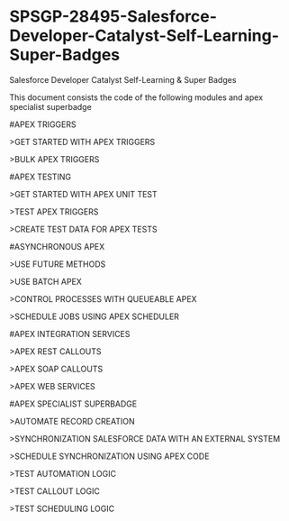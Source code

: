 # SPSGP-28495-Salesforce-Developer-Catalyst-Self-Learning-Super-Badges
Salesforce Developer Catalyst Self-Learning &amp; Super Badges
<p>This document consists the code of the following modules and apex specialist superbadge<p> 
#APEX TRIGGERS
<p>>GET STARTED WITH APEX TRIGGERS<p>
<p>>BULK APEX TRIGGERS<p>

#APEX TESTING
<p>>GET STARTED WITH APEX UNIT TEST<p>
<p>>TEST APEX TRIGGERS<p>
<p>>CREATE TEST DATA FOR APEX TESTS<p>

#ASYNCHRONOUS APEX
<p>>USE FUTURE METHODS<p>
<p>>USE BATCH APEX<p>
<p>>CONTROL PROCESSES WITH QUEUEABLE APEX<p>
<p>>SCHEDULE JOBS USING APEX SCHEDULER<p>
  
#APEX INTEGRATION SERVICES
<p>>APEX REST CALLOUTS<p>
<p>>APEX SOAP CALLOUTS<p>
<p>>APEX WEB SERVICES<p>

#APEX SPECIALIST SUPERBADGE
<p>>AUTOMATE RECORD CREATION<p>
<p>>SYNCHRONIZATION SALESFORCE DATA WITH AN EXTERNAL SYSTEM<p>
<p>>SCHEDULE SYNCHRONIZATION USING APEX CODE<p>
<p>>TEST AUTOMATION LOGIC<p>
<p>>TEST CALLOUT LOGIC<p>
<p>>TEST SCHEDULING LOGIC<p>
